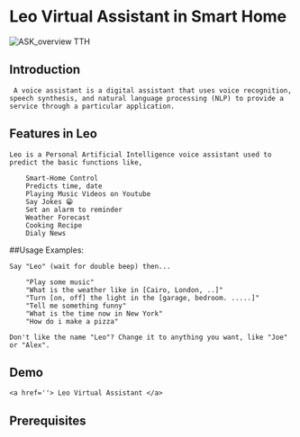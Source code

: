 # Leo Virtual Assistant in Smart Home 

![ASK_overview _TTH_](https://user-images.githubusercontent.com/67477345/143164667-786523bc-9b76-4d32-b2ba-a5c16055f9ab.png)

  
## Introduction

	 A voice assistant is a digital assistant that uses voice recognition, speech synthesis, and natural language processing (NLP) to provide a service through a particular application.


## Features in Leo
	
	Leo is a Personal Artificial Intelligence voice assistant used to predict the basic functions like,

		Smart-Home Control
		Predicts time, date
		Playing Music Videos on Youtube
		Say Jokes 😁
		Set an alarm to reminder
		Weather Forecast
		Cooking Recipe
		Dialy News


##Usage Examples:

	Say "Leo" (wait for double beep) then...

		"Play some music"
		"What is the weather like in [Cairo, London, ..]"
		"Turn [on, off] the light in the [garage, bedroom. .....]"
		"Tell me something funny"
		"What is the time now in New York"
		"How do i make a pizza"

	Don't like the name "Leo"? Change it to anything you want, like "Joe" or "Alex".

  
## Demo
	
	<a href=''> Leo Virtual Assistant </a>
  
## Prerequisites

	
  
